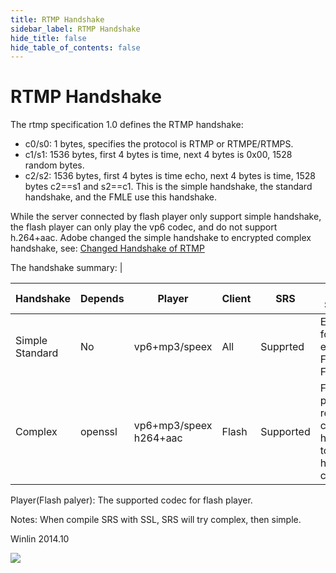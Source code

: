 ```yaml
---
title: RTMP Handshake
sidebar_label: RTMP Handshake
hide_title: false
hide_table_of_contents: false
---
```


# RTMP Handshake

The rtmp specification 1.0 defines the RTMP handshake:
* c0/s0: 1 bytes, specifies the protocol is RTMP or RTMPE/RTMPS.
* c1/s1: 1536 bytes, first 4 bytes is time, next 4 bytes is 0x00, 1528 random bytes.
* c2/s2: 1536 bytes, first 4 bytes is time echo, next 4 bytes is time, 1528 bytes c2==s1 and s2==c1.
This is the simple handshake, the standard handshake, and the FMLE use this handshake.

While the server connected by flash player only support simple handshake, the flash player can only play the vp6 codec, and do not support h.264+aac. Adobe changed the simple handshake to encrypted complex handshake, see: [Changed Handshake of RTMP](http://blog.csdn.net/win_lin/article/details/13006803)

The handshake summary: | 

| Handshake | Depends | Player | Client | SRS | Use Scenario |
| ---- | ----- | --------------------- | -------- | --- | ---- |
| Simple<br/>Standard | No | vp6+mp3/speex | All | Supprted | Encoder, for examle, FMLE, FFMPEG |
| Complex | openssl | vp6+mp3/speex<br/>h264+aac | Flash | Supported | Flash player requires complex handshake to play h.264+aac codec. |

Player(Flash palyer): The supported codec for flash player.

Notes: When compile SRS with SSL, SRS will try complex, then simple.

Winlin 2014.10

![](https://ossrs.io/gif/v1/sls.gif?site=ossrs.io&path=/lts/doc/en/v7/rtmp-handshake)


